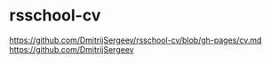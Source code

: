 # rsschool-cv
https://github.com/DmitrijSergeev/rsschool-cv/blob/gh-pages/cv.md
https://github.com/DmitrijSergeev
